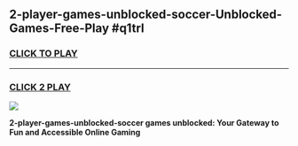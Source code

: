 
## 2-player-games-unblocked-soccer-Unblocked-Games-Free-Play #q1trl
<h3>
<a href="https://us.freeplayer.one?title=2-player-games-unblocked-soccer&ref=9M">CLICK TO PLAY</a></h3>
<hr>

<h3>
<a href="https://us.freeplayer.one?title=2-player-games-unblocked-soccer&ref=9M">CLICK 2 PLAY</a>
  
</h3>

<a href="https://us.freeplayer.one?title=2-player-games-unblocked-soccer&ref=9M"><img src="https://clearcache.store/games.png"></a>


**2-player-games-unblocked-soccer games unblocked: Your Gateway to Fun and Accessible Online Gaming**
